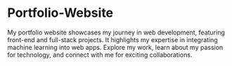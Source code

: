 # Portfolio-Website
My portfolio website showcases my journey in web development, featuring front-end and full-stack projects. It highlights my expertise in integrating machine learning into web apps. Explore my work, learn about my passion for technology, and connect with me for exciting collaborations.

